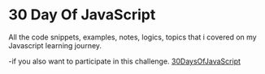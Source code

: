 # 30 Day Of JavaScript
All the code snippets, examples, notes, logics, topics that i covered on my Javascript learning journey. 

-if you also want to participate in this challenge.
[30DaysOfJavaScript](https://github.com/Asabeneh/30-Days-Of-JavaScript)